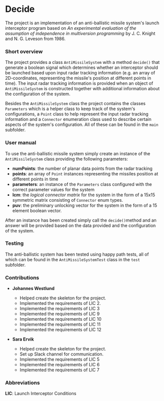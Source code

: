 # Decide

The project is an implementation of an anti-ballistic missile system's launch interceptor program based on _An experimental evaluation of the assumption of independence in multiversion programming_ by J. C. Knight and N. G. Leveson from 1986.

### Short overview  

The project provides a class ```AntiMissileSystem``` with a method ```decide()``` that generate a boolean signal which determines whether an interceptor should be launched based upon input radar tracking information (e.g. an array of 2D-coordinates, representing the missile's position at different points in time). The input radar tracking information is provided when an object of ```AntiMissileSystem``` is constructed together with additional information about the configuration of the system.

Besides the ```AntiMissileSystem``` class the project contains the classes ```Parameters``` which is a helper class to keep track of the system's configurations, a ```Point``` class to help represent the input radar tracking information and a ```Connector``` enumeration class used to describe certain aspects of the system's configuration. All of these can be found in the ```main``` subfolder.

### User manual

To use the anti-ballistic missile system simply create an instance of the ```AntiMissileSystem``` class providing the following parameters:

- **numPoints**: the number of planar data points from the radar tracking
- **points**: an array of ```Point``` instances representing the missiles position at different points in time
- **parameters**: an instance of the ```Parameters``` class configured with the correct parameter values for the system
- **lcm**: the _logical connector matrix_ for the system in the form of a 15x15 symmetric matrix consisting of ```Connector``` enum types.
- **puv**: the preliminary unlocking vector for the system in the form of a 15 element boolean vector.

After an instance has been created simply call the ```decide()```method and an answer will be provided based on the data provided and the configuration of the system.

### Testing

The anti-ballistic system has been tested using happy path tests, all of which can be found in the ```AntiMissileSystemTest``` class in the ```test``` subfolder.

### Contributions

- **Johannes Westlund**
  - Helped create the skeleton for the project.
  - Implemented the requirements of LIC 2.
  - Implemented the requirements of LIC 3
  - Implemented the requirements of LIC 9
  - Implemented the requirements of LIC 10
  - Implemented the requirements of LIC 11
  - Implemented the requirements of LIC 12
  
- **Sara Ervik**
  - Helped create the skeleton for the project.
  - Set up Slack channel for communication.
  - Implemented the requirements of LIC 5
  - Implemented the requirements of LIC 6
  - Implemented the requirements of LIC 7

### Abbreviations

**LIC**: Launch Interceptor Conditions
